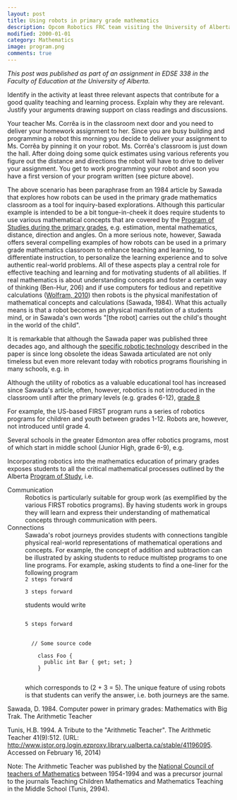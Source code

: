 ```yaml
---
layout: post  
title: Using robots in primary grade mathematics  
description: Opcom Robotics FRC team visiting the University of Alberta Department of Computing Robotics lab.
modified: 2000-01-01
category: Mathematics
image: program.png
comments: true 
--- 
```

<p><em>This post was published as part of an assignment in EDSE 338 in the Faculty of Education at the University of Alberta.</em></p>

Identify in the activity at least three relevant aspects that contribute for a good quality teaching and learning process. Explain why they are relevant. Justify your arguments drawing support on class readings and discussions.
 
<div class="well">
Your teacher Ms. Corrêa is in the classroom next door and you need to deliver your homework assignment to her. Since you are busy building and programming a robot this morning you decide to deliver your assignment to Ms. Corrêa by pinning it on your robot. Ms. Corrêa's classroom is just down the hall. After doing doing some quick estimates using various referents you figure out the distance and directions the robot will have to drive to deliver your assignment. You get to work programming your robot and soon you have a first version of your program written (see picture above). 
</div>

The above scenario has been paraphrase from an 1984 article by Sawada that explores how robots can be used in the primary grade mathematics classroom as a tool for inquiry-based explorations. Although this particular example is intended to be a bit tongue-in-cheek it does require students to use various mathematical concepts that are covered by the <a href="https://education.alberta.ca/media/645594/kto9math.pdf">Program of Studies during the primary grades</a>, e.g. estimation, mental mathematics, distance, direction and angles. On a more serious note, however, Sawada offers several compelling examples of how robots can be used in a primary grade mathematics classroom to enhance teaching and learning, to differentiate instruction, to personalize the learning experience and to solve authentic real-world problems. All of these aspects play a central role for effective teaching and learning and for motivating students of all abilities. If real mathematics is about understanding concepts and foster a certain way of thinking (Ben-Hur, 206) and if use computers for tedious and repetitive calculations (<a href="http://www.ted.com/talks/conrad_wolfram_teaching_kids_real_math_with_computers.html">Wolfram, 2010</a>) then robots is the physical manifestation of mathematical concepts and calculations (Sawada, 1984). What this actually means is that a robot becomes an physical manifestation of a students mind, or in Sawada's own words "[the robot] carries out the child's thought in the world of the child". 
 
It is remarkable that although the Sawada paper was published three decades ago, and although the <a href="http://en.wikipedia.org/wiki/Big_Trak">specific robotic technology</a> described in the paper is since long obsolete the ideas Sawada articulated are not only timeless but even more relevant today with robotics programs flourishing in many schools, e.g. in 
 
Although the utility of robotics as a valuable educational tool has increased since Sawada's article, often, however, robotics is not introduced in the classroom until after the primary levels (e.g. grades 6-12), <a href="http://allendale.epsb.ca/programs/half-year-options/robotics">grade 8</a>

For example, the US-based FIRST program runs a series of robotics programs for children and youth between grades 1-12. Robots are, however, not introduced until grade 4.

Several schools in the greater Edmonton area offer robotics programs, most of which start in middle school (Junior High, grade 6-9), e.g. 

Incorporating robotics into the mathematics education of primary grades exposes students to all the critical mathematical processes outlined by the Alberta <a href="https://education.alberta.ca/media/645594/kto9math.pdf">Program of Study</a>, i.e. 
<dl>
<dt>Communication</dt> 
<dd>Robotics is particularly suitable for group work (as exemplified by the various FIRST robotics programs). By having students work in groups they will learn and express their understanding of mathematical concepts through communication with peers.</d>

<dt>Connections</dt>
<dd>Sawada's robot journeys provides students with connections tangible physical real-world representations of mathematical operations and concepts. For example, the concept of addition and subtraction can be illustrated by asking students to reduce multistep programs to one line programs. For example, asking students to find a one-liner for the following program
<code>
2 steps forward<br>
3 steps forward<br>
</code>
students would write 
<pre><code>
5 steps forward
</code></pre>

<pre class="prettyprint">
  <code class="language-css">
  // Some source code

    class Foo {
      public int Bar { get; set; }
    }
  </code>
</pre>

which corresponds to \(2 + 3 = 5\). The unique feature of using robots is that students can verify the answer, i.e. both journeys are the same.</dd>

</dl>

 
<p>Sawada, D. 1984. Computer power in primary grades: Mathematics with Big Trak. The Arithmetic Teacher</p>

<p>Tunis, H.B. 1994. A Tribute to the "Arithmetic Teacher". The Arithmetic Teacher 41(9):512. (URL: <a href="http://www.jstor.org.login.ezproxy.library.ualberta.ca/stable/41196095">http://www.jstor.org.login.ezproxy.library.ualberta.ca/stable/41196095</a>. Accessed on February 16, 2014)</p>




Note: The Arithmetic Teacher was published by the <a href="http://www.nctm.org/">National Council of teachers of Mathematics</a> between 1954-1994 and was a precursor journal to the journals Teaching Children Mathematics and Mathematics Teaching in the Middle School (Tunis, 2994). 